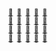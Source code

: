 <a href="https://www.youtube.com/@SkyboundXenon2?sub_confirmation=1" target="_blank">🩵</a>&nbsp;
<a href="https://bsky.app/profile/skyboundxenon.bsky.social" target="_blank">🩵</a>&nbsp;
<a href="https://www.facebook.com/profile.php?id=61570288444180" target="_blank">🩵</a>&nbsp;
<a href="trovo.live/skyboundxenon" target="_blank">🩵</a>&nbsp;
<a href="#" target="_blank">🧡</a>
<br><a href="#" target="_blank">🧡</a>&nbsp;
<a href="#" target="_blank">🧡</a>&nbsp;
<a href="#" target="_blank">🧡</a>&nbsp;
<a href="#" target="_blank">🧡</a>&nbsp;
<a href="#" target="_blank">🧡</a><br>
<a href="#" target="_blank">🧡</a>&nbsp;
<a href="#" target="_blank">🧡</a>&nbsp;
<a href="#" target="_blank">🧡</a>&nbsp;
<a href="#" target="_blank">🧡</a>&nbsp;
<a href="#" target="_blank">🧡</a>
<br><a href="#" target="_blank">🧡</a>&nbsp;
<a href="#" target="_blank">🧡</a>&nbsp;
<a href="#" target="_blank">🧡</a>&nbsp;
<a href="#" target="_blank">🧡</a>&nbsp;
<a href="#" target="_blank">🧡</a><br><br>
<br>
